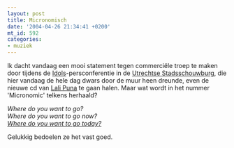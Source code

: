 ```yaml
---
layout: post
title: Micronomisch
date: '2004-04-26 21:34:41 +0200'
mt_id: 592
categories:
- muziek
---
```

Ik dacht vandaag een mooi statement tegen commerci&euml;le troep te maken door tijdens de <a href="http://www.idols.nl/">Idols</a>-persconferentie in de <a href="http://www.stadsschouwburg-utrecht.nl/">Utrechtse Stadsschouwburg</a>, die hier vandaag de hele dag dwars door de muur heen dreunde, even de nieuwe cd van <a href="http://www.lalipuna.de/">Lali Puna</a> te gaan halen. Maar wat wordt in het nummer 'Micronomic' telkens herhaald?

<i>Where do you want to go?<br />Where do you want to go now?<br /><a href="http://www.denounce.com/mswhere.html">Where do you want to go today?</a></i>

Gelukkig bedoelen ze het vast goed.
